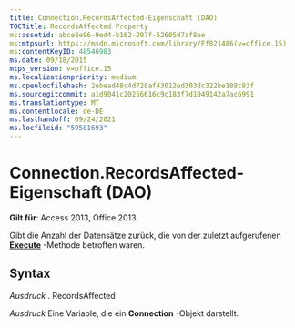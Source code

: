 ```yaml
---
title: Connection.RecordsAffected-Eigenschaft (DAO)
TOCTitle: RecordsAffected Property
ms:assetid: abce8e96-9ed4-b162-207f-52605d7af8ee
ms:mtpsurl: https://msdn.microsoft.com/library/Ff821486(v=office.15)
ms:contentKeyID: 48546983
ms.date: 09/18/2015
mtps_version: v=office.15
ms.localizationpriority: medium
ms.openlocfilehash: 2ebead48c4d728af43012ed303dc322be188c83f
ms.sourcegitcommit: a1d9041c20256616c9c183f7d1049142a7ac6991
ms.translationtype: MT
ms.contentlocale: de-DE
ms.lasthandoff: 09/24/2021
ms.locfileid: "59581693"
---
```

# <a name="connectionrecordsaffected-property-dao"></a>Connection.RecordsAffected-Eigenschaft (DAO)


**Gilt für**: Access 2013, Office 2013

Gibt die Anzahl der Datensätze zurück, die von der zuletzt aufgerufenen **[Execute](connection-execute-method-dao.md)** -Methode betroffen waren.

## <a name="syntax"></a>Syntax

*Ausdruck* . RecordsAffected

*Ausdruck* Eine Variable, die ein **Connection** -Objekt darstellt.

